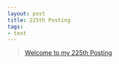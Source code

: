 ```yaml
---
layout: post
title: 225th Posting
tags: 
- text
---
```


> [Welcome to my 225th Posting](https://janghan-kor.tistory.com/1006)